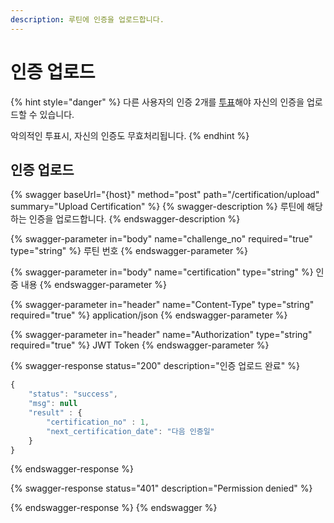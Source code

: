 ```yaml
---
description: 루틴에 인증을 업로드합니다.
---
```


# 인증 업로드

{% hint style="danger" %}
다른 사용자의 인증 2개를 [투표](../challenge-maker-2/)해야 자신의 인증을 업로드할 수 있습니다.&#x20;

악의적인 투표시, 자신의 인증도 무효처리됩니다.
{% endhint %}

## 인증 업로드

{% swagger baseUrl="{host}" method="post" path="/certification/upload" summary="Upload Certification" %}
{% swagger-description %}
루틴에 해당하는 인증을 업로드합니다.
{% endswagger-description %}

{% swagger-parameter in="body" name="challenge_no" required="true" type="string" %}
루틴 번호
{% endswagger-parameter %}

{% swagger-parameter in="body" name="certification" type="string" %}
인증 내용
{% endswagger-parameter %}

{% swagger-parameter in="header" name="Content-Type" type="string" required="true" %}
application/json
{% endswagger-parameter %}

{% swagger-parameter in="header" name="Authorization" type="string" required="true" %}
JWT Token
{% endswagger-parameter %}

{% swagger-response status="200" description="인증 업로드 완료" %}
```javascript
{
    "status": "success",
    "msg": null
    "result" : {
        "certification_no" : 1,
        "next_certification_date": "다음 인증일"
    }
}
```
{% endswagger-response %}

{% swagger-response status="401" description="Permission denied" %}

{% endswagger-response %}
{% endswagger %}
